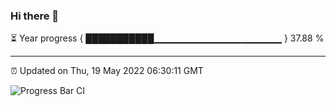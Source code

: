 ### Hi there 👋

⏳ Year progress { ███████████▁▁▁▁▁▁▁▁▁▁▁▁▁▁▁▁▁▁▁ } 37.88 %

---

⏰ Updated on Thu, 19 May 2022 06:30:11 GMT

![Progress Bar CI](https://github.com/ZhaoGui/ZhaoGui/workflows/Progress%20Bar%20CI/badge.svg)

